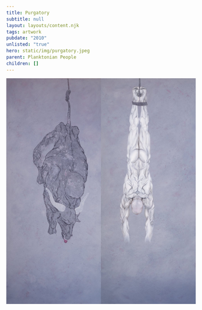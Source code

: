 ```yaml
---
title: Purgatory
subtitle: null
layout: layouts/content.njk
tags: artwork
pubdate: "2010"
unlisted: "true"
hero: static/img/purgatory.jpeg
parent: Planktonian People
children: []
---
```

![Purgatory, 2010, oil and acrylic on canvas, 60 x 84 in.](/static/img/purgatory.jpeg)